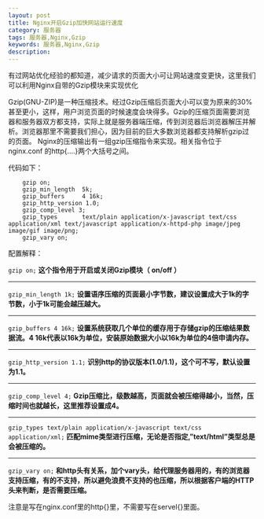```yaml
---
layout: post
title: Nginx开启Gzip加快网站运行速度
category: 服务器
tags: 服务器,Nginx,Gzip
keywords: 服务器,Nginx,Gzip
description: 
---
```


有过网站优化经验的都知道，减少请求的页面大小可让网站速度变更快，这里我们可以利用Nginx自带的Gzip模块来实现优化

Gzip(GNU-ZIP)是一种压缩技术。经过Gzip压缩后页面大小可以变为原来的30%甚至更小，这样，用户浏览页面的时候速度会块得多。Gzip的压缩页面需要浏览器和服务器双方都支持，实际上就是服务器端压缩，传到浏览器后浏览器解压并解析。浏览器那里不需要我们担心，因为目前的巨大多数浏览器都支持解析gzip过的页面。 Nginx的压缩输出有一组gzip压缩指令来实现。相关指令位于nginx.conf 的http{….}两个大括号之间。

代码如下：

        gzip on;
        gzip_min_length  5k;
        gzip_buffers     4 16k;
        gzip_http_version 1.0;
        gzip_comp_level 3;
        gzip_types       text/plain application/x-javascript text/css application/xml text/javascript application/x-httpd-php image/jpeg image/gif image/png;
        gzip_vary on;


配置解释：

`gzip on;`  **这个指令用于开启或关闭Gzip模块（ on/off ）**

---

`gzip_min_length 1k;`  **设置语序压缩的页面最小字节数，建议设置成大于1k的字节数，小于1k可能会越压越大。**

---

`gzip_buffers 4 16k;`  **设置系统获取几个单位的缓存用于存储gzip的压缩结果数据流。4 16k代表以16k为单位，安装原始数据大小以16k为单位的4倍申请内存。**

---

`gzip_http_version 1.1;`  **识别http的协议版本(1.0/1.1)，这个可不写，默认设置为1.1。**

---

`gzip_comp_level 4;`  **Gzip压缩比，级数越高，页面就会被压缩得越小，当然，压缩时间也就越长，这里推荐设置成4。**

---

`gzip_types text/plain application/x-javascript text/css application/xml;`  **匹配mime类型进行压缩，无论是否指定,”text/html”类型总是会被压缩的。**

---

`gzip_vary on;`  **和http头有关系，加个vary头，给代理服务器用的，有的浏览器支持压缩，有的不支持，所以避免浪费不支持的也压缩，所以根据客户端的HTTP头来判断，是否需要压缩。**

注意是写在nginx.conf里的http{}里，不需要写在servel{}里面。

